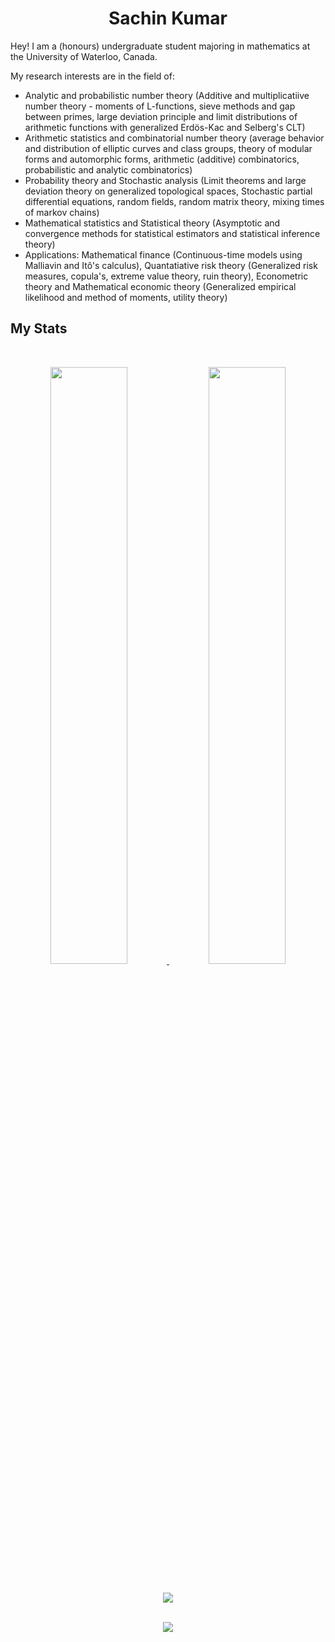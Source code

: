 <h1 align="center">
  <b>Sachin Kumar</b>
</h1>
<!-- <img align="right" width=400px height=400px alt="landing gif" src="https://github.com/probro27/landing-design/blob/main/PK%20.gif" /> -->

Hey! I am a (honours) undergraduate student majoring in mathematics at the University of Waterloo, Canada.

My research interests are in the field of: 
- Analytic and probabilistic number theory (Additive and multiplicatiive number theory - moments of L-functions, sieve methods and gap between primes, large deviation principle and limit distributions of arithmetic functions with generalized Erdös-Kac and Selberg's CLT)
- Arithmetic statistics and combinatorial number theory (average behavior and distribution of elliptic curves and class groups, theory of modular forms and automorphic forms, arithmetic (additive) combinatorics, probabilistic and analytic combinatorics)
- Probability theory and Stochastic analysis (Limit theorems and large deviation theory on generalized topological spaces, Stochastic partial differential equations, random fields, random matrix theory, mixing times of markov chains)
- Mathematical statistics and Statistical theory (Asymptotic and convergence methods for statistical estimators and statistical inference theory)
- Applications: Mathematical finance (Continuous-time models using Malliavin and Itô's calculus), Quantatiative risk theory (Generalized risk measures, copula's, extreme value theory, ruin theory), Econometric theory and Mathematical economic theory (Generalized empirical likelihood and method of moments, utility theory)

## My Stats

<br/>
<p align="center">
  <a href="https://abhigyantrips.dev/">
  <img width="49.5%" src="https://github-readme-stats.vercel.app/api?username=diophantus03&show_icons=true&theme=dracula&hide_border=true" />
    <img width="49.5%" src="https://github-readme-streak-stats.herokuapp.com/?user=diophantus03&theme=dracula&hide_border=true" />
    
  </a>
</p>
<br>


<div align = "center">
  <img align="center" src= "https://github-profile-trophy.vercel.app/?username=diophantus03&theme=dracula&rank=SECRET,SSS,SS,AAA,B&margin-w=10" />
</div>
<br>
<div align = "center">
  <p>
    <img src="https://github-readme-stats.vercel.app/api/top-langs/?username=diophantus03&theme=dracula&layout=compact&langs_count=7" />
  </p>
</div>

<!--- 
<div align = "center">
  <p>
   <img src="./profile-3d-contrib/profile-night-rainbow.svg" />
   ![](./profile-3d-contrib/profile-green-animate.svg)
    
  </p>
</div>

<p align="center">
  <a href="https://skillicons.dev">
    <img src="https://skillicons.dev/icons?i=bash,c,cpp,cs,js,html,css,figma,firebase,flask,flutter,git,graphql,haskell,heroku,java,kotlin,linux,mongodb,mysql,nextjs,nodejs,postgres,py,redis,react,rust,swift,typescript,vscode" />
  </a>
</p>
-->

